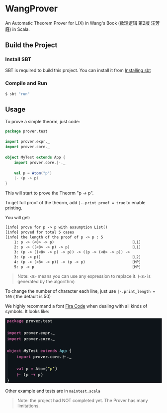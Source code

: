 # WangProver

An Automatic Theorem Prover for L(X) in Wang's Book (数理逻辑 第2版 汪芳庭) in Scala.

## Build the Project

### Install SBT

SBT is required to build this project. You can install it from [Installing sbt](https://www.scala-sbt.org/1.x/docs/Setup.html)

### Compile and Run

```sh
$ sbt "run"
```

## Usage

To prove a simple theorm, just code:

```scala
package prover.test

import prover.expr._
import prover.core._

object MyTest extends App {
    import prover.core.|-._

    val p = Atom("p")
    |- (p -> p)
}
```

This will start to prove the Theorm "p -> p".

To get full proof of the theorm, add `|-.print_proof = true` to enable printing.

You will get:

```
[info] prove for p -> p with assumption List()
[info] proved for total 5 cases
[info] the length of the proof of p -> p : 5
    1: p -> (<8> -> p)                                   [L1]
    2: p -> ((<8> -> p) -> p)                            [L1]
    3: (p -> ((<8> -> p) -> p)) -> ((p -> (<8> -> p)) -> 
    3: (p -> p))                                         [L2]
    4: (p -> (<8> -> p)) -> (p -> p)                     [MP]
    5: p -> p                                            [MP]
```

> Note: `<8>` means you can use any expression to replace it. (`<8>` is generated by the algorithm)

To change the number of character each line, just use `|-.print_length = 100` ( the default is 50)

We highly recommand a font [Fira Code](https://github.com/tonsky/FiraCode) when dealing with all kinds of symbols. It looks like:

![fc](./assets/firacode.png)

Other example and tests are in `maintest.scala`

> Note: the project had NOT completed yet. The Prover has many limitations.


